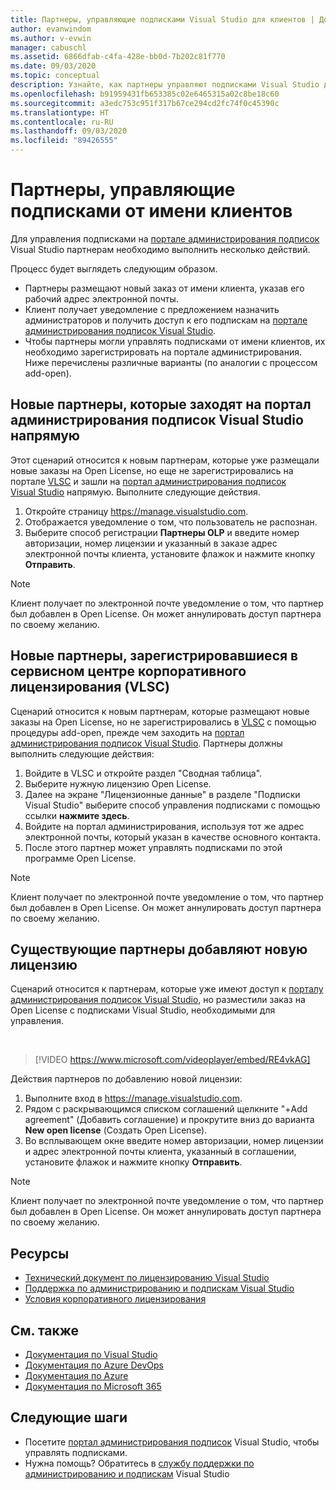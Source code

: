 ```yaml
---
title: Партнеры, управляющие подписками Visual Studio для клиентов | Документация Майкрософт
author: evanwindom
ms.author: v-evwin
manager: cabuschl
ms.assetid: 6866dfab-c4fa-428e-bb0d-7b202c81f770
ms.date: 09/03/2020
ms.topic: conceptual
description: Узнайте, как партнеры управляют подписками Visual Studio для своих клиентов.
ms.openlocfilehash: b91959431fb653385c02e6465315a02c8be18c60
ms.sourcegitcommit: a3edc753c951f317b67ce294cd2fc74f0c45390c
ms.translationtype: HT
ms.contentlocale: ru-RU
ms.lasthandoff: 09/03/2020
ms.locfileid: "89426555"
---
```

# <a name="partners-managing-subscriptions-on-behalf-of-customers"></a>Партнеры, управляющие подписками от имени клиентов
Для управления подписками на [портале администрирования подписок](https://manage.visualstudio.com) Visual Studio партнерам необходимо выполнить несколько действий. 

Процесс будет выглядеть следующим образом.
- Партнеры размещают новый заказ от имени клиента, указав его рабочий адрес электронной почты.
- Клиент получает уведомление с предложением назначить администраторов и получить доступ к его подпискам на [портале администрирования подписок Visual Studio](https://manage.visualstudio.com).
- Чтобы партнеры могли управлять подписками от имени клиентов, их необходимо зарегистрировать на портале администрирования. Ниже перечислены различные варианты (по аналогии с процессом add-open).

## <a name="new-partners-visiting-the-visual-studio-subscriptions-administration-portal-directly"></a>Новые партнеры, которые заходят на портал администрирования подписок Visual Studio напрямую
Этот сценарий относится к новым партнерам, которые уже размещали новые заказы на Open License, но еще не зарегистрировались на портале [VLSC](https://www.microsoft.com/Licensing/servicecenter/default.aspx) и зашли на [портал администрирования подписок Visual Studio](https://manage.visualstudio.com) напрямую.  Выполните следующие действия.
1. Откройте страницу <https://manage.visualstudio.com>.
1. Отображается уведомление о том, что пользователь не распознан.
1. Выберите способ регистрации **Партнеры OLP** и введите номер авторизации, номер лицензии и указанный в заказе адрес электронной почты клиента, установите флажок и нажмите кнопку **Отправить**.

> [!NOTE]
> Клиент получает по электронной почте уведомление о том, что партнер был добавлен в Open License. Он может аннулировать доступ партнера по своему желанию.

## <a name="new-partners-who-register-on-the-volume-licensing-service-center-vlsc"></a>Новые партнеры, зарегистрировавшиеся в сервисном центре корпоративного лицензирования (VLSC)

Сценарий относится к новым партнерам, которые размещают новые заказы на Open License, но не зарегистрировались в [VLSC](https://www.microsoft.com/Licensing/servicecenter/default.aspx) с помощью процедуры add-open, прежде чем заходить на [портал администрирования подписок Visual Studio](https://manage.visualstudio.com). Партнеры должны выполнить следующие действия:
1. Войдите в VLSC и откройте раздел "Сводная таблица".
1. Выберите нужную лицензию Open License.
1. Далее на экране "Лицензионные данные" в разделе "Подписки Visual Studio" выберите способ управления подписками с помощью ссылки **нажмите здесь**.
1. Войдите на портал администрирования, используя тот же адрес электронной почты, который указан в качестве основного контакта.
1. После этого партнер может управлять подписками по этой программе Open License.

> [!NOTE]
> Клиент получает по электронной почте уведомление о том, что партнер был добавлен в Open License. Он может аннулировать доступ партнера по своему желанию.

## <a name="existing-partners-adding-a-new-license"></a>Существующие партнеры добавляют новую лицензию
Сценарий относится к партнерам, которые уже имеют доступ к [порталу администрирования подписок Visual Studio](https://manage.visualstudio.com), но разместили заказ на Open License с подписками Visual Studio, необходимыми для управления.  

<br> 

> [!VIDEO https://www.microsoft.com/videoplayer/embed/RE4vkAG]

Действия партнеров по добавлению новой лицензии:
1. Выполните вход в <https://manage.visualstudio.com>.
1. Рядом с раскрывающимся списком соглашений щелкните "+Add agreement" (Добавить соглашение) и прокрутите вниз до варианта **New open license** (Создать Open License).
1. Во всплывающем окне введите номер авторизации, номер лицензии и адрес электронной почты клиента, указанный в соглашении, установите флажок и нажмите кнопку **Отправить**.

> [!NOTE]
> Клиент получает по электронной почте уведомление о том, что партнер был добавлен в Open License. Он может аннулировать доступ партнера по своему желанию.


## <a name="resources"></a>Ресурсы
- [Технический документ по лицензированию Visual Studio](https://aka.ms/vslicensing)
- [Поддержка по администрированию и подпискам Visual Studio](https://visualstudio.microsoft.com/support/support-overview-vs)
- [Условия корпоративного лицензирования](https://www.microsoft.com/licensing/product-licensing/products.aspx)

## <a name="see-also"></a>См. также
- [Документация по Visual Studio](https://docs.microsoft.com/visualstudio/)
- [Документация по Azure DevOps](https://docs.microsoft.com/azure/devops/)
- [Документация по Azure](https://docs.microsoft.com/azure/)
- [Документация по Microsoft 365](https://docs.microsoft.com/microsoft-365/)

## <a name="next-steps"></a>Следующие шаги
- Посетите [портал администрирования подписок](https://manage.visualstudio.com) Visual Studio, чтобы управлять подписками.
- Нужна помощь? Обратитесь в [службу поддержки по администрированию и подпискам](https://visualstudio.microsoft.com/support/support-overview-vs) Visual Studio
